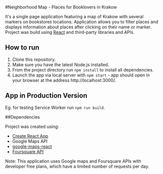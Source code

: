#Neighborhood Map - Places for Booklovers in Krakow

It's a single page application featuring a map of Krakow with several markers on bookstores locations. Application allows you to filter places and displays information about places after clicking on their name or marker.
Project was build using [React](https://reactjs.org/) and third-party libraries and APIs.


## How to run

1. Clone this repository.
2. Make sure you have the latest Node.js installed.
3. From the project directory run `npm install` to install all dependencies.
4. Launch the app via local server with `npm start` - app should open in your browser at the address http://localhost:3000/.


## App in Production Version

Eg. for testing Service Worker run `npm run build`.


##Dependencies

Project was created using:
* [Create React App](https://github.com/facebookincubator/create-react-app)
* Google Maps API
* [google-maps-react](https://github.com/fullstackreact/google-maps-react)
* [Foursquare API](https://developer.foursquare.com/)

Note: This application uses Google maps and Foursquare APIs with developer free plans, which have a limited number of requests per day.
